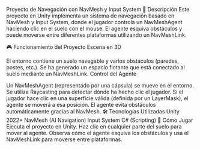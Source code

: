 Proyecto de Navegación con NavMesh y Input System
📌 Descripción
Este proyecto en Unity implementa un sistema de navegación basado en NavMesh y Input System, donde el jugador controla un NavMeshAgent haciendo clic en el suelo con el mouse. El agente esquiva obstáculos y puede moverse entre diferentes plataformas utilizando un NavMeshLink.

🎮 Funcionamiento del Proyecto
Escena en 3D

El entorno contiene un suelo navegable y varios obstáculos (paredes, postes, etc.).
Se ha generado un espacio flotante que está conectado al suelo mediante un NavMeshLink.
Control del Agente

Un NavMeshAgent (representado por una cápsula) se mueve en el entorno.
Se utiliza Raycasting para detectar dónde ha hecho clic el jugador.
Si el jugador hace clic en una superficie válida (definida por un LayerMask), el agente se moverá a esa posición.
El agente evita obstáculos automáticamente gracias al NavMesh.
🛠️ Tecnologías Utilizadas
Unity 2022+
NavMesh (AI Navigation)
Input System
C# (Scripting)
🚀 Cómo Jugar
Ejecuta el proyecto en Unity.
Haz clic en cualquier parte del suelo para mover al agente.
Observa cómo el agente esquiva los obstáculos y usa el NavMeshLink para moverse entre plataformas.

